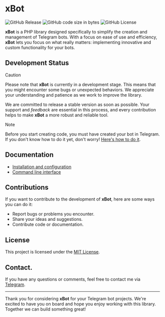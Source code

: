 # xBot

![GitHub Release](https://img.shields.io/github/v/release/alexsandrov16/xbot?include_prereleases&style=flat-square&color=blue)
![GitHub code size in bytes](https://img.shields.io/github/languages/code-size/alexsandrov16/http?style=flat-square)
![GitHub License](https://img.shields.io/github/license/alexsandrov16/xbot?style=flat-square)

**xBot** is a PHP library designed specifically to simplify the creation and management of Telegram bots. With a focus on ease of use and efficiency, **xBot** lets you focus on what really matters: implementing innovative and custom functionality for your bots.


## Development Status

> [!CAUTION]
> Please note that **xBot** is currently in a development stage. This means that you might encounter some bugs or unexpected behaviors. We appreciate your understanding and patience as we work to improve the library.
>
> We are committed to release a stable version as soon as possible. Your support and *feedback* are essential in this process, and every contribution helps to make **xBot** a more robust and reliable tool.

> [!NOTE]
> Before you start creating code, you must have created your bot in Telegram.
> If you don't know how to do it yet, don't worry! [Here's how to do it](https://telegra.ph/Instrucciones-para-crear-y-configurar-un-bot-en-BotFather-03-18).


## Documentation

- [Installation and configuration](https://github.com/alexsandrov16/xbot/blob/main/doc/install.md)
- [Command line interface](https://github.com/alexsandrov16/xbot/blob/main/doc/cli.md)


## Contributions

If you want to contribute to the development of **xBot**, here are some ways you can do it:

- Report bugs or problems you encounter.
- Share your ideas and suggestions.
- Contribute code or documentation.


## License
This project is licensed under the [MIT License](https://github.com/alexsandrov16/xbot/blob/main/LICENSE).

## Contact.
If you have any questions or comments, feel free to contact me via [Telegram](http://t.me/alexsadrov16).

---

Thank you for considering **xBot** for your Telegram bot projects. We're excited to have you on board and hope you enjoy working with this library. Together we can build something great!